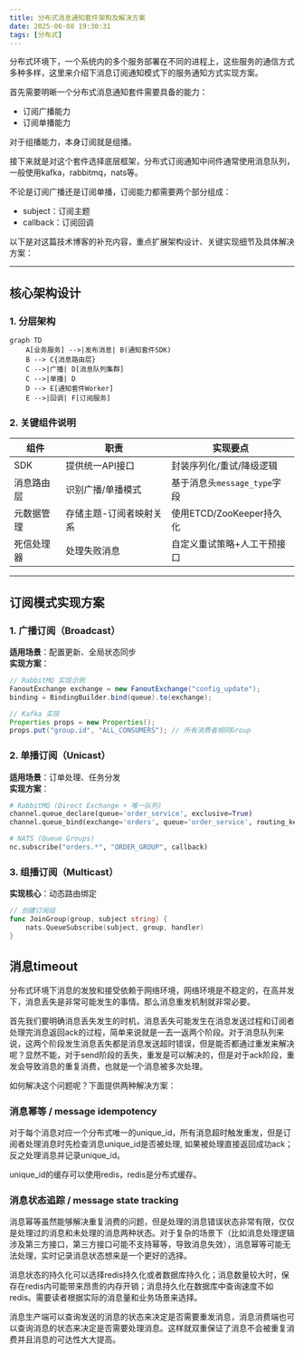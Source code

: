 ```yaml
---
title: 分布式消息通知套件架构及解决方案
date: 2025-06-08 19:30:31
tags: [分布式]
---
```


分布式环境下，一个系统内的多个服务部署在不同的进程上，这些服务的通信方式多种多样，这里来介绍下消息订阅通知模式下的服务通知方式实现方案。

首先需要明晰一个分布式消息通知套件需要具备的能力：
- 订阅广播能力
- 订阅单播能力

对于组播能力，本身订阅就是组播。

接下来就是对这个套件选择底层框架，分布式订阅通知中间件通常使用消息队列，一般使用kafka，rabbitmq，nats等。

不论是订阅广播还是订阅单播，订阅能力都需要两个部分组成：
- subject：订阅主题
- callback：订阅回调

以下是对这篇技术博客的补充内容，重点扩展架构设计、关键实现细节及具体解决方案：

---

## 核心架构设计
### 1. 分层架构
``` mermaid
graph TD
    A[业务服务] -->|发布消息| B(通知套件SDK)
    B --> C{消息路由层}
    C -->|广播| D[消息队列集群]
    C -->|单播| D
    D --> E[通知套件Worker]
    E -->|回调| F[订阅服务]
```

### 2. 关键组件说明
| 组件            | 职责                          | 实现要点                     |
|-----------------|-----------------------------|----------------------------|
| SDK            | 提供统一API接口              | 封装序列化/重试/降级逻辑      |
| 消息路由层       | 识别广播/单播模式            | 基于消息头`message_type`字段 |
| 元数据管理       | 存储主题-订阅者映射关系       | 使用ETCD/ZooKeeper持久化    |
| 死信处理器       | 处理失败消息                 | 自定义重试策略+人工干预接口   |

---

## 订阅模式实现方案
### 1. 广播订阅（Broadcast）
**适用场景**：配置更新、全局状态同步  
**实现方案**：
```java
// RabbitMQ 实现示例
FanoutExchange exchange = new FanoutExchange("config_update");
binding = BindingBuilder.bind(queue).to(exchange);

// Kafka 实现
Properties props = new Properties();
props.put("group.id", "ALL_CONSUMERS"); // 所有消费者相同Group
```

### 2. 单播订阅（Unicast）
**适用场景**：订单处理、任务分发  
**实现方案**：
```python
# RabbitMQ (Direct Exchange + 唯一队列)
channel.queue_declare(queue='order_service', exclusive=True)
channel.queue_bind(exchange='orders', queue='order_service', routing_key='SERVICE_A')

# NATS (Queue Groups)
nc.subscribe("orders.*", "ORDER_GROUP", callback)
```

### 3. 组播订阅（Multicast）
**实现核心**：动态路由绑定
```go
// 创建订阅组
func JoinGroup(group, subject string) {
    nats.QueueSubscribe(subject, group, handler)
}
```

## 消息timeout

分布式环境下消息的发放和接受依赖于网络环境，网络环境是不稳定的，在高并发下，消息丢失是非常可能发生的事情。那么消息重发机制就非常必要。

首先我们要明确消息丢失发生的时机，消息丢失可能发生在消息发送过程和订阅者处理完消息返回ack的过程，简单来说就是一去一返两个阶段。对于消息队列来说，这两个阶段发生消息丢失都是消息发送超时错误，但是能否都通过重发来解决呢？显然不能，对于send阶段的丢失，重发是可以解决的，但是对于ack阶段，重发会导致消息的重复消费，也就是一个消息被多次处理。

如何解决这个问题呢？下面提供两种解决方案：

### 消息幂等 / message idempotency

对于每个消息对应一个分布式唯一的unique_id，所有消息超时触发重发，但是订阅者处理消息时先检查消息unique_id是否被处理, 如果被处理直接返回成功ack；反之处理消息并记录unique_id。

unique_id的缓存可以使用redis，redis是分布式缓存。

### 消息状态追踪 / message state tracking

消息幂等虽然能够解决重复消费的问题，但是处理的消息错误状态非常有限，仅仅是处理过的消息和未处理的消息两种状态。对于复杂的场景下（比如消息处理逻辑涉及第三方接口，第三方接口可能不支持幂等，导致消息失效），消息幂等可能无法处理，实时记录消息状态想来是一个更好的选择。

消息状态的持久化可以选择redis持久化或者数据库持久化；消息数量较大时，保存在redis内可能带来昂贵的内存开销；消息持久化在数据库中查询速度不如redis。需要读者根据实际的消息量和业务场景来选择。

消息生产端可以查询发送的消息的状态来决定是否需要重发消息，消息消费端也可以查询消息的状态来决定是否需要处理消息。这样就双重保证了消息不会被重复消费并且消息的可达性大大提高。